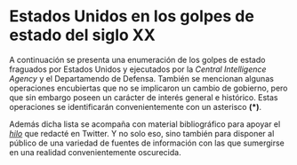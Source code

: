 # Estados Unidos en los golpes de estado del siglo XX
A continuación se presenta una enumeración de los golpes de estado fraguados por Estados Unidos y ejecutados por la _Central Intelligence Agency_ y el Departamendo de Defensa. También se mencionan algunas operaciones encubiertas que no se implicaron un cambio de gobierno, pero que sin embargo poseen un carácter de interés general e histórico. Estas operaciones se identificarán convenientemente con un asterisco **(&ast;)**.

Además dicha lista se acompaña con material bibliográfico para apoyar el _[hilo](https://twitter.com/Hilo_Scientia/status/1093249750319681538)_ que redacté en Twitter. Y no solo eso, sino también para disponer al público de una variedad de fuentes de información con las que sumergirse en una realidad convenientemente oscurecida.
